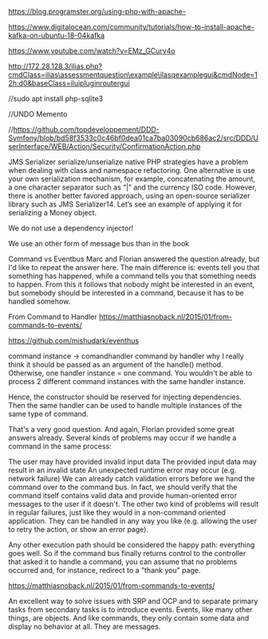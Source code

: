 https://blog.programster.org/using-php-with-apache-

https://www.digitalocean.com/community/tutorials/how-to-install-apache-kafka-on-ubuntu-18-04kafka


https://www.youtube.com/watch?v=EMz_GCurv4o


http://172.28.128.3/ilias.php?cmdClass=ilias\assessmentquestion\example\ilasqexamplegui&cmdNode=12h:d0&baseClass=iluipluginroutergui


//sudo apt install php-sqlite3

//UNDO Memento

//https://github.com/topdeveloppement/DDD-Symfony/blob/bd58f3533c0c46bf0dea01ca7ba03090cb686ac2/src/DDD/UserInterface/WEB/Action/Security/ConfirmationAction.php


JMS Serializer
serialize/unserialize native PHP strategies have a problem when dealing with class and
namespace refactoring. One alternative is use your own serialization mechanism, for example,
concatenating the amount, a one character separator such as “|” and the currency ISO code. However,
there is another better favored approach, using an open-source serializer library such as JMS
Serializer14. Let’s see an example of applying it for serializing a Money object.


We do not use a dependency injector!

We use an other form of message bus than in the book

Command vs Eventbus
Marc and Florian answered the question already, but I'd like to repeat the answer here. The main difference is: events tell you that something has happened, while a command tells you that something needs to happen. From this it follows that nobody might be interested in an event, but somebody should be interested in a command, because it has to be handled somehow.


From Command to Handler
https://matthiasnoback.nl/2015/01/from-commands-to-events/

https://github.com/mishudark/eventhus

command instance -> comandhandler command by handler why
I really think it should be passed as an argument of the handle() method. Otherwise, one handler instance = one command. You wouldn't be able to process 2 different command instances with the same handler instance.

Hence, the constructor should be reserved for injecting dependencies. Then the same handler can be used to handle multiple instances of the same type of command.

That's a very good question. And again, Florian provided some great answers already. Several kinds of problems may occur if we handle a command in the same process:

The user may have provided invalid input data
The provided input data may result in an invalid state
An unexpected runtime error may occur (e.g. network failure)
We can already catch validation errors before we hand the command over to the command bus. In fact, we should verify that the command itself contains valid data and provide human-oriented error messages to the user if it doesn't. The other two kind of problems will result in regular failures, just like they would in a non-command oriented application. They can be handled in any way you like (e.g. allowing the user to retry the action, or show an error page).

Any other execution path should be considered the happy path: everything goes well. So if the command bus finally returns control to the controller that asked it to handle a command, you can assume that no problems occurred and, for instance, redirect to a "thank you" page.


https://matthiasnoback.nl/2015/01/from-commands-to-events/

An excellent way to solve issues with SRP and OCP and to separate primary tasks from secondary tasks is to introduce events. Events, like many other things, are objects. And like commands, they only contain some data and display no behavior at all. They are messages.
